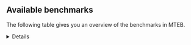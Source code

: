 ## Available benchmarks
The following table gives you an overview of the benchmarks in MTEB.

<details>

<!-- This allows the table to be autogenerated in the future: -->
<!-- BENCHMARKS TABLE START -->

| Name | Leaderboard name | # Tasks | Task Types | Domains | Languages |
|------|------------------|---------|------------|---------|-----------|
| [BEIR](https://arxiv.org/abs/2104.08663) | BEIR | 15 | Retrieval: 15 | [Academic, Reviews, Encyclopaedic, Government, Blog, Social, Web, Non-fiction, Medical, News, Written, Financial, Programming] | eng |
| [BEIR-NL](https://arxiv.org/abs/2412.08329) | BEIR-NL | 15 | Retrieval: 15 | [Academic, Encyclopaedic, Web, Non-fiction, Medical, Written] | nld |
| [BRIGHT](https://brightbenchmark.github.io/) | BRIGHT | 1 | Retrieval: 1 | [Written, Non-fiction] | eng |
| [BRIGHT (long)](https://brightbenchmark.github.io/) | BRIGHT (long) | 1 | Retrieval: 1 | [Written, Non-fiction] | eng |
| [BuiltBench(eng)](https://arxiv.org/abs/2411.12056) | BuiltBench(eng) | 4 | Clustering: 2, Retrieval: 1, Reranking: 1 | [Engineering, Written] | eng |
| [ChemTEB](https://arxiv.org/abs/2412.00532) | Chemical | 27 | BitextMining: 1, Classification: 17, Clustering: 2, PairClassification: 5, Retrieval: 2 | [Chemistry] | eng,spa,msa,nld,kor,zho,hin,por,fra,ces,deu,tur,jpn |
| [CoIR](https://github.com/CoIR-team/coir) | Code Information Retrieval | 10 | Retrieval: 10 | [Written, Programming] | c++,python,ruby,javascript,eng,php,go,java,sql |
| [CodeRAG](https://arxiv.org/abs/2406.14497) | CodeRAG | 4 | Reranking: 4 | [Programming] | python |
| [Encodechka](https://github.com/avidale/encodechka) | Encodechka | 7 | STS: 2, Classification: 4, PairClassification: 1 | [Government, Social, Web, Non-fiction, News, Written, Fiction] | rus |
| [FollowIR](https://arxiv.org/abs/2403.15246) | Instruction Following | 3 | InstructionRetrieval: 3 | [News, Written] | eng |
| [LongEmbed](https://arxiv.org/abs/2404.12096v2) | Long-context Retrieval | 6 | Retrieval: 6 | [Academic, Encyclopaedic, Blog, Non-fiction, Spoken, Written, Fiction] | eng |
| [MIEB(Img)](https://arxiv.org/abs/2504.10471) | Image only | 49 | Any2AnyRetrieval: 15, ImageClassification: 22, ImageClustering: 5, VisualSTS(eng): 5, VisualSTS(multi): 2 | [Reviews, Scene, Encyclopaedic, Blog, Social, Web, Non-fiction, Medical, News, Spoken, Written] | ita,eng,spa,rus,nld,kor,ara,pol,por,fra,deu,cmn,tur |
| [MIEB(Multilingual)](https://arxiv.org/abs/2504.10471) | Image-Text, Multilingual | 130 | ImageClassification: 22, ImageClustering: 5, ZeroShotClassification: 23, VisionCentricQA: 6, Compositionality: 7, VisualSTS(eng): 7, Any2AnyRetrieval: 45, DocumentUnderstanding: 10, Any2AnyMultilingualRetrieval: 3, VisualSTS(multi): 2 | [Academic, Reviews, Scene, Encyclopaedic, Blog, Social, Web, Non-fiction, Constructed, Medical, News, Spoken, Written] | ita,eng,nld,tel,pol,swe,est,mri,ind,zho,swa,quz,ukr,deu,spa,rus,tha,dan,hrv,ces,hin,hun,vie,cmn,tur,jpn,fas,fin,kor,ell,ara,ron,nor,fil,bul,heb,por,fra,ben |
| [MIEB(eng)](https://arxiv.org/abs/2504.10471) | Image-Text, English | 125 | ImageClassification: 22, ImageClustering: 5, ZeroShotClassification: 23, VisionCentricQA: 6, Compositionality: 7, VisualSTS(eng): 7, Any2AnyRetrieval: 45, DocumentUnderstanding: 10 | [Academic, Reviews, Scene, Encyclopaedic, Blog, Social, Web, Non-fiction, Constructed, Medical, News, Spoken, Written] | eng |
| [MIEB(lite)](https://arxiv.org/abs/2504.10471) | Image-Text, Lite | 51 | ImageClassification: 8, ImageClustering: 2, ZeroShotClassification: 7, VisionCentricQA: 5, Compositionality: 6, VisualSTS(eng): 2, VisualSTS(multi): 2, Any2AnyRetrieval: 11, DocumentUnderstanding: 6, Any2AnyMultilingualRetrieval: 2 | [Academic, Reviews, Scene, Encyclopaedic, Blog, Social, Web, Non-fiction, Medical, News, Spoken, Written] | ita,eng,nld,tel,pol,swe,est,mri,ind,zho,swa,quz,ukr,deu,spa,rus,tha,dan,hrv,ces,hin,cmn,vie,hun,tur,jpn,fas,fin,kor,ell,ara,ron,nor,fil,por,bul,heb,fra,ben |
| [MINERSBitextMining](https://arxiv.org/pdf/2406.07424) | MINERSBitextMining | 7 | BitextMining: 7 | [Written, Social, Reviews] | slv,swg,nld,slk,lit,pol,yid,tat,yue,nov,est,cor,ang,ceb,fry,urd,ukr,spa,yor,kat,tha,epo,min,wuu,mhr,hin,bhp,rej,kzj,bos,mal,pms,bul,awa,srp,ben,bjn,pcm,bew,eng,lvs,tel,glg,uig,swe,mkd,bre,fao,abs,ind,sun,arz,cbk,nno,ina,gla,ile,tam,eus,hrv,ces,vie,swh,isl,fin,bbc,mak,kor,orv,ron,uzb,fra,pam,nds,pes,oci,hye,csb,zsm,afr,ido,cha,mui,cym,amh,dsb,ban,ber,dan,lfn,mar,cmn,hun,tur,jpn,ibo,hau,dtp,bel,heb,gle,ita,war,hsb,arq,nij,lat,ace,aze,kur,tzl,sqi,tgl,deu,kab,jav,ast,cat,rus,max,mad,xho,khm,nob,bug,kaz,tuk,ell,ara,por,gsw,mon |
| MTEB(Code, v1) | Code | 12 | Retrieval: 12 | [Written, Programming] | c++,python,ruby,javascript,eng,shell,swift,typescript,php,rust,c,go,java,scala,sql |
| MTEB(Europe, v1) | European | 74 | BitextMining: 7, Classification: 21, Clustering: 8, Retrieval: 15, InstructionRetrieval: 3, MultilabelClassification: 2, PairClassification: 6, Reranking: 3, STS: 9 | [Government, Blog, Social, Web, News, Medical, Spoken, Fiction, Encyclopaedic, Financial, Reviews, Non-fiction, Written, Programming, Religious, Academic, Subtitles, Legal, Constructed] | ita,rom,eng,slv,nld,slk,lit,pol,swe,fao,est,deu,nno,mlt,spa,dan,eus,lav,hrv,ces,hun,nob,isl,fin,ell,ron,por,bul,fra,gle |
| MTEB(Indic, v1) | Indic | 23 | BitextMining: 4, Clustering: 1, Classification: 13, PairClassification: 1, Retrieval: 2, Reranking: 1, STS: 1 | [Reviews, Encyclopaedic, Government, Social, Web, Non-fiction, Legal, News, Constructed, Spoken, Written, Fiction, Religious] | hne,bho,eng,tel,kan,mup,npi,boy,doi,mwr,bod,urd,ory,gbm,snd,pan,tam,kas,nep,guj,raj,sat,bgc,mar,hin,asm,mni,mal,brx,gom,pus,mai,awa,san,ben |
| MTEB(Law, v1) | Legal | 8 | Retrieval: 8 | [Written, Legal] | deu,eng,zho |
| MTEB(Medical, v1) | Medical | 12 | Retrieval: 9, Clustering: 2, Reranking: 1 | [Academic, Government, Non-fiction, Web, Medical, Written] | spa,eng,rus,kor,zho,ara,pol,fra,cmn,vie |
| MTEB(Multilingual, v1) | Multilingual | 132 | BitextMining: 13, Classification: 43, Clustering: 17, Retrieval: 18, InstructionRetrieval: 3, MultilabelClassification: 5, PairClassification: 11, Reranking: 6, STS: 16 | [Government, Blog, Social, Web, News, Medical, Spoken, Entertainment, Fiction, Encyclopaedic, Financial, Reviews, Non-fiction, Written, Programming, Religious, Academic, Subtitles, Legal, Constructed] | wal,lug,slv,apu,sny,wmw,azg,ntu,sim,rgu,acu,guh,ksd,kyg,acq,est,nlg,cor,cwe,bjk,stp,emi,fry,trc,bco,jic,not,okv,bam,bea,abx,jae,mkn,urt,poy,tav,ded,ruf,uli,tha,yor,sja,agr,wap,epo,mca,raj,tzo,ncl,amr,kup,uzn,cni,cnt,bhp,asm,agu,mbj,nhi,tcz,lbk,zar,gmv,kiz,cco,mav,awa,kqa,cab,ape,sbe,kqw,sag,pcm,bew,kbq,aer,dah,sab,kew,yss,ulk,bre,pao,azb,mqj,kiw,nhg,sun,urb,cpa,nuy,apr,wbp,jid,dji,bmu,etr,acr,ina,zaj,spm,hot,apb,qvm,eus,avt,vec,kms,bvd,swh,mzz,pls,pon,fin,mxb,sot,tca,mak,awx,mil,qvw,tpi,ztq,fra,tke,cbv,hne,yal,kyf,qxh,tir,qup,mpt,rop,amp,yml,zsm,cbs,msy,zpo,ary,kbm,tah,zos,nsn,kmo,nou,mks,nna,bjr,qxn,dsb,anh,bvr,cuc,zab,bjz,zas,ber,jao,mie,bjv,kvn,tsw,mih,hus,cmn,mwp,jiv,chq,yap,gun,dtp,khs,arp,yva,gub,agg,qve,gux,otm,kbh,bmh,pab,gum,tbf,gle,kon,mcq,orm,mbb,nhu,ake,knc,cya,med,nys,bkq,kue,nij,umb,arq,kqc,nho,nko,arl,mbt,sin,ssx,ydd,cut,mmx,aze,gvc,ltg,kmr,aon,abt,eko,pio,qul,vid,tzl,mir,deu,ots,shp,mlt,bqp,jvn,blz,aoi,ixl,dik,dwy,imo,mpj,mwe,piu,rwo,tpz,upv,ura,fij,cbu,mco,twi,gul,auc,ikw,tiw,bch,maq,sco,beu,mxq,gwi,msc,srq,apw,spl,ipi,tac,hbo,por,zaw,gsw,fai,pah,esk,wnc,ntj,tnc,nld,nnq,zap,dgc,rkb,txu,pol,yid,pap,tat,lus,gam,kde,aoj,ang,klt,ceb,ndj,soq,caf,bps,ukr,mlg,hmo,snx,inb,qwh,mkl,kat,tuo,wrk,otn,tod,anv,sat,dgr,rej,kzj,bkd,kos,kwj,smk,dzo,cub,fuc,nor,boj,fil,luo,gng,ben,kyz,bjn,cmo,kpr,ebk,qxo,snc,isn,ngu,lvs,eng,mcb,bon,huu,ctp,amx,aey,tiy,lao,nfa,poi,fuh,hns,mto,kpw,myy,run,hui,mey,kwd,mbc,myu,yaa,blw,tam,div,ile,guj,waj,mqb,mxt,vie,ghs,chd,soy,usp,wbi,hat,arb,maa,zlm,orv,ron,uzb,mpp,cta,pes,wmt,yby,oci,faa,glk,lex,sbs,nak,bnp,nyu,tpt,bgs,zga,zyp,shi,mbl,apz,quc,ncu,bak,kql,afr,mps,alq,pad,xon,cop,prs,byx,cjk,snp,mti,zac,cym,bsn,aaz,quf,kpx,gvs,crx,mig,ycn,spy,too,ngp,scn,fuf,cux,mau,myw,dan,mcp,srn,tuc,lim,bef,lfn,zao,amo,azj,zad,aia,nya,zpc,hvn,kac,kbp,row,car,daa,ong,gup,kne,mai,tso,rug,nhy,sps,war,mgc,bxh,szl,bqc,zai,cof,aby,rmy,swp,chz,myk,atb,tos,ter,mbh,zpu,mio,gdn,djr,nin,amm,nab,mos,zat,srm,muy,gaz,ken,clu,amf,toc,yrb,kab,mag,cav,jav,ast,mon,cme,kin,ziw,yuj,mad,nvm,mcd,pma,khm,chk,bhl,nhe,top,fon,iou,kik,pus,nso,tnk,bem,nde,kkc,chv,zsr,dif,cbt,xbi,beo,cax,bho,ctu,gnn,swg,att,lbb,sri,tgk,mbs,qvz,bus,wuv,lid,mup,yue,maj,snn,dww,aka,geb,kmu,mmo,ncj,yad,atg,zpv,kpg,atd,cap,bao,ptu,lmo,xnn,cnl,spa,taj,bbr,nca,nss,sey,ffm,rro,tbg,prf,quh,cac,wed,yle,mhr,awk,wuu,amn,kmk,opm,bos,mal,kqf,grn,bbb,pib,caa,kje,for,gom,kwi,srp,xsi,bul,mib,alp,naf,jac,gvn,wos,tee,reg,hub,tue,kdc,sna,bdd,ubu,mkd,wro,fao,azz,gof,haw,kjs,nwi,kmg,mox,tnp,abs,ind,zho,mee,mjc,cbk,nno,wiu,wrs,tpa,uvh,boa,ian,csy,gla,nep,dop,noa,ces,knf,isl,mlp,aak,auy,bsj,poh,tna,som,apn,gym,tte,sxb,zca,ksr,mit,tku,mlh,box,cui,tzj,ilo,msb,acm,pam,nds,npl,mgh,leu,fur,pbt,gvf,kgp,zav,cot,tbo,toj,tif,ido,bki,emp,mni,hla,doi,bgt,wnu,mui,amh,cbi,shj,dov,fuv,kea,pag,spp,zam,aui,ssw,mpx,bmr,ban,gbm,meq,ikk,kmh,maz,cao,lav,yka,zpm,yon,crn,cth,bba,mar,cpy,buk,shn,hch,miz,rmc,lif,viv,srd,omw,cak,ajp,ame,bel,adz,cjo,heb,xtm,tzm,kze,seh,zty,ktm,mcf,urw,kud,ptp,kmb,kbc,klv,lin,tbz,ace,ksj,kur,ood,smo,gdr,mop,agt,con,txq,bmk,sqi,ory,tim,kor,cat,mcr,byr,kek,nbq,max,cuk,dhg,msk,xho,dgz,wln,ckb,lgl,krc,mya,hto,grc,vmy,aly,cso,ven,tet,bss,qvc,ndg,roo,khk,glv,pir,gnw,taw,khz,tlf,bzj,sll,tcs,msa,slk,lit,cbc,mle,nii,tnn,kto,kpf,ssg,nov,xed,mux,bod,obo,qvh,cbr,qvs,zpq,nop,urd,swa,bbc,aau,aso,lac,wat,nus,mvn,min,kpj,sbk,hin,quy,knj,pjt,acf,taq,nif,pms,arn,heg,gai,pwg,mam,chf,tdt,zpl,tof,cpu,tbc,crh,tel,enq,lij,cle,eri,msm,kan,glg,tyv,sus,swe,uig,mwf,zia,knv,apc,uvl,plt,mwr,dad,lcm,wer,aom,arz,kwf,bsp,wiv,agm,usa,mgw,pan,agd,zaa,far,hrv,dwr,cpb,uri,gui,gah,ton,kgf,hlt,qub,ayr,aai,kvg,xla,xtd,mva,wol,rom,kam,mxp,hye,qvn,ons,meu,agn,ars,csb,hix,mhl,cek,dyu,cgc,gaw,ewe,npi,sgz,nhr,wsk,zul,cha,aii,poe,ino,tum,tgp,kgk,mek,llg,kkl,mph,nas,yuw,ese,hun,nqo,tur,dob,jpn,svk,ntp,ote,wim,hau,tew,bkx,djk,kaq,ibo,tsn,nhw,tmd,yaq,tfr,xav,ign,are,pri,san,huv,sgb,ita,gyr,hsb,hop,ssd,awb,bzh,tgo,mna,cpc,tvk,kir,jni,ubr,ttc,cjv,lat,kyc,bzd,guo,boy,hmn,kyq,plu,sua,ltz,mri,ppo,fue,tgl,gfk,mwc,bjp,lww,snd,udu,rus,amk,ata,suz,kdl,als,mdy,otq,kas,sue,tuf,bhg,bgc,yut,nob,fas,bug,kaz,met,rai,yre,tuk,brx,amu,ell,aeb,mkj,mpm,big,iws,ara,sah,lua,bpr,nch,mic,zpz |
| [MTEB(Scandinavian, v1)](https://kennethenevoldsen.github.io/scandinavian-embedding-benchmark/) | Scandinavian | 28 | BitextMining: 2, Classification: 13, Retrieval: 7, Clustering: 6 | [Reviews, Encyclopaedic, Government, Blog, Social, Web, Non-fiction, Legal, News, Spoken, Written, Fiction] | fao,isl,nno,dan,swe,nob |
| [MTEB(cmn, v1)](https://github.com/FlagOpen/FlagEmbedding/tree/master/research/C_MTEB) | Chinese | 32 | Retrieval: 8, Reranking: 4, PairClassification: 2, Clustering: 4, STS: 7, Classification: 7 | [Academic, Government, Non-fiction, Medical, Entertainment, Written, Financial] | cmn |
| [MTEB(deu, v1)](https://arxiv.org/html/2401.02709v1) | German | 19 | Classification: 6, Clustering: 4, PairClassification: 2, Reranking: 1, Retrieval: 4, STS: 2 | [Reviews, Encyclopaedic, Web, Non-fiction, Legal, News, Spoken, Written] | deu |
| MTEB(eng, v1) | English Legacy | 56 | Classification: 12, Retrieval: 15, Clustering: 11, Reranking: 4, STS: 10, PairClassification: 3, Summarization: 1 | [Academic, Reviews, Encyclopaedic, Government, Blog, Social, Web, Non-fiction, Medical, News, Spoken, Written, Financial, Programming] | eng |
| MTEB(eng, v2) | English | 41 | Retrieval: 10, Clustering: 8, Reranking: 2, STS: 9, Classification: 8, PairClassification: 3, Summarization: 1 | [Academic, Reviews, Encyclopaedic, Blog, Social, Web, Non-fiction, Medical, News, Spoken, Written, Financial, Programming] | eng |
| MTEB(fas, beta) | Farsi (BETA) | 60 | Classification: 18, Clustering: 5, PairClassification: 8, Reranking: 2, Retrieval: 21, STS: 3, BitextMining: 3 | [Academic, Reviews, Encyclopaedic, Blog, Social, Web, News, Medical, Spoken, Written, Religious] | fas |
| [MTEB(fra, v1)](https://arxiv.org/abs/2405.20468) | French | 25 | Classification: 6, Clustering: 7, PairClassification: 1, Reranking: 2, Retrieval: 5, STS: 3, Summarization: 1 | [Academic, Reviews, Encyclopaedic, Social, Non-fiction, Web, Legal, News, Spoken, Written] | eng,fra |
| [MTEB(jpn, v1)](https://github.com/sbintuitions/JMTEB) | Japanese | 16 | Clustering: 2, Classification: 4, STS: 2, PairClassification: 1, Retrieval: 6, Reranking: 1 | [Academic, Reviews, Encyclopaedic, Web, Non-fiction, News, Spoken, Written] | jpn |
| MTEB(kor, v1) | Korean | 6 | Classification: 1, Reranking: 1, Retrieval: 2, STS: 2 | [Reviews, Encyclopaedic, Web, News, Spoken, Written] | kor |
| [MTEB(pol, v1)](https://arxiv.org/abs/2405.10138) | Polish | 17 | Classification: 7, Clustering: 3, PairClassification: 4, STS: 3 | [Academic, Reviews, Social, Non-fiction, Web, Legal, News, Spoken, Written, Fiction] | pol |
| [MTEB(rus, v1)](https://aclanthology.org/2023.eacl-main.148/) | Russian | 23 | Classification: 9, Clustering: 3, MultilabelClassification: 2, PairClassification: 1, Reranking: 2, Retrieval: 3, STS: 3 | [Academic, Reviews, Encyclopaedic, Blog, Social, Web, News, Spoken, Written] | rus |
| [NanoBEIR](https://huggingface.co/collections/zeta-alpha-ai/nanobeir-66e1a0af21dfd93e620cd9f6) | NanoBEIR | 13 | Retrieval: 13 | [Academic, Encyclopaedic, Social, Non-fiction, Web, Medical, News, Written] | eng |
| [RAR-b](https://arxiv.org/abs/2404.06347) | Reasoning retrieval | 17 | Retrieval: 17 | [Written, Programming, Encyclopaedic] | eng |

<!-- BENCHMARKS TABLE END -->
